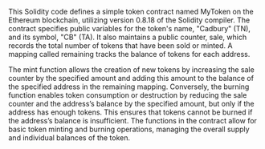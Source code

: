 This Solidity code defines a simple token contract named MyToken on the Ethereum blockchain, utilizing version 0.8.18 of the Solidity compiler. The contract specifies public variables for the token's name, "Cadbury" (TN), and its symbol, "CB" (TA). It also maintains a public counter, sale, which records the total number of tokens that have been sold or minted. A mapping called remaining tracks the balance of tokens for each address.

The mint function allows the creation of new tokens by increasing the sale counter by the specified amount and adding this amount to the balance of the specified address in the remaining mapping. Conversely, the burning function enables token consumption or destruction by reducing the sale counter and the address’s balance by the specified amount, but only if the address has enough tokens. This ensures that tokens cannot be burned if the address’s balance is insufficient. The functions in the contract allow for basic token minting and burning operations, managing the overall supply and individual balances of the token.
